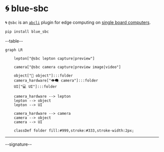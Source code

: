 # 🌀 blue-sbc

🌀 `@sbc` is an [`abcli`](https://github.com/kamangir/awesome-bash-cli) plugin for edge computing on [single board computers](https://github.com/kamangir/blue-bracket). 

```bash
pip install blue_sbc
```

--table--

```mermaid
graph LR

    lepton["@sbc lepton capture|preview"]

    camera["@sbc camera capture|preview image|video"]

    object["📂 object"]:::folder
    camera_hardware["👁️‍🗨️ camera"]:::folder
    UI["💻 UI"]:::folder

    camera_hardware --> lepton
    lepton --> object
    lepton --> UI

    camera_hardware --> camera
    camera --> object
    camera --> UI

    classDef folder fill:#999,stroke:#333,stroke-width:2px;
```

---

--signature--